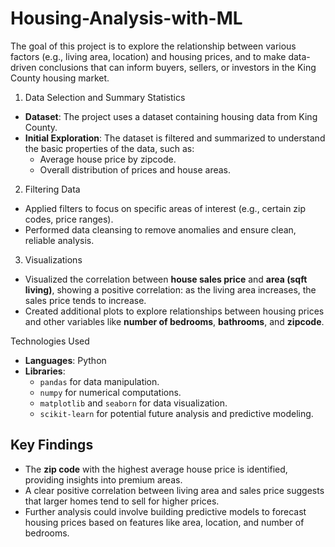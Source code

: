 # Housing-Analysis-with-ML

The goal of this project is to explore the relationship between various factors (e.g., living area, location) and housing prices, and to make data-driven conclusions that can inform buyers, sellers, or investors in the King County housing market.

1. Data Selection and Summary Statistics
- **Dataset**: The project uses a dataset containing housing data from King County.
- **Initial Exploration**: The dataset is filtered and summarized to understand the basic properties of the data, such as:
  - Average house price by zipcode.
  - Overall distribution of prices and house areas.

2. Filtering Data
- Applied filters to focus on specific areas of interest (e.g., certain zip codes, price ranges).
- Performed data cleansing to remove anomalies and ensure clean, reliable analysis.

3. Visualizations
- Visualized the correlation between **house sales price** and **area (sqft living)**, showing a positive correlation: as the living area increases, the sales price tends to increase.
- Created additional plots to explore relationships between housing prices and other variables like **number of bedrooms**, **bathrooms**, and **zipcode**.

 Technologies Used
- **Languages**: Python
- **Libraries**:
  - `pandas` for data manipulation.
  - `numpy` for numerical computations.
  - `matplotlib` and `seaborn` for data visualization.
  - `scikit-learn` for potential future analysis and predictive modeling.

## Key Findings
- The **zip code** with the highest average house price is identified, providing insights into premium areas.
- A clear positive correlation between living area and sales price suggests that larger homes tend to sell for higher prices.
- Further analysis could involve building predictive models to forecast housing prices based on features like area, location, and number of bedrooms.
